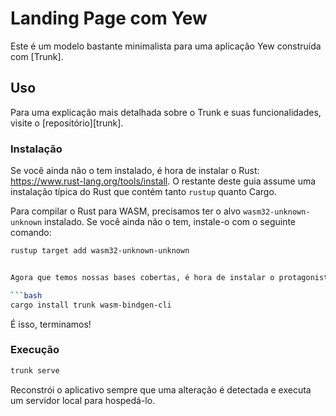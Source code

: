 # Landing Page com Yew

Este é um modelo bastante minimalista para uma aplicação Yew construída com [Trunk].

## Uso

Para uma explicação mais detalhada sobre o Trunk e suas funcionalidades, visite o [repositório][trunk].

### Instalação

Se você ainda não o tem instalado, é hora de instalar o Rust: <https://www.rust-lang.org/tools/install>. O restante deste guia assume uma instalação típica do Rust que contém tanto `rustup` quanto Cargo.

Para compilar o Rust para WASM, precisamos ter o alvo `wasm32-unknown-unknown` instalado. Se você ainda não o tem, instale-o com o seguinte comando:

```bash
rustup target add wasm32-unknown-unknown


Agora que temos nossas bases cobertas, é hora de instalar o protagonista: [Trunk]. Basta executar o seguinte comando para instalá-lo:

```bash
cargo install trunk wasm-bindgen-cli
```

É isso, terminamos!

### Execução

```bash
trunk serve
```

Reconstrói o aplicativo sempre que uma alteração é detectada e executa um servidor local para hospedá-lo.
